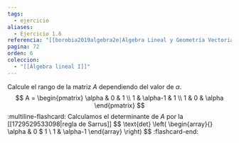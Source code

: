 ```yaml
---
tags:
  - ejercicio
aliases:
  - Ejercicio 1.6
referencia: "[[borobia2019algebra2e|Álgebra Lineal y Geometría Vectorial (2a ed)]]"
pagina: 72
orden: 6
coleccion:
  - "[[Álgebra lineal I]]"
---
```

Calcule el rango de la matriz $A$ dependiendo del valor de $\alpha$.
$$
A = \begin{pmatrix}
    \alpha &        0 &      1 \\
         1 & \alpha-1 &      1 \\
         1 &        0 & \alpha
\end{pmatrix}
$$
:multiline-flashcard:
Calculamos el determinante de $A$ por la [[1729529533098|regla de Sarrus]]
$$
\text{det}
\left(
\begin{array}{}
\alpha & 0 $ 1 \\
1 & \alpha-1
\end{array}
\right)
$$
:flashcard-end:
